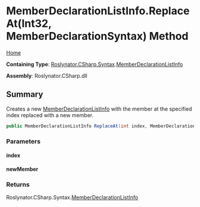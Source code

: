 # MemberDeclarationListInfo\.ReplaceAt\(Int32, MemberDeclarationSyntax\) Method

[Home](../../../../../README.md)

**Containing Type**: [Roslynator.CSharp.Syntax](../../README.md)\.[MemberDeclarationListInfo](../README.md)

**Assembly**: Roslynator\.CSharp\.dll

## Summary

Creates a new [MemberDeclarationListInfo](../README.md) with the member at the specified index replaced with a new member\.

```csharp
public MemberDeclarationListInfo ReplaceAt(int index, MemberDeclarationSyntax newMember)
```

### Parameters

#### index





#### newMember





### Returns

Roslynator\.CSharp\.Syntax\.[MemberDeclarationListInfo](../README.md)

